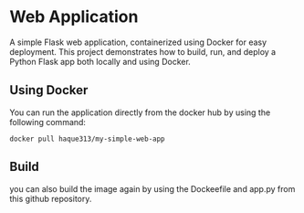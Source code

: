 # Web Application
A simple Flask web application, containerized using Docker for easy deployment. This project demonstrates how to build, run, and deploy a Python Flask app both locally and using Docker.


## Using Docker
You can run the application directly from the docker hub by using the following command:
```
docker pull haque313/my-simple-web-app
```

## Build
you can also build the image again by using the Dockeefile and app.py from this github repository.